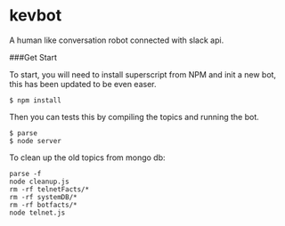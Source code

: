 # kevbot

A human like conversation robot connected with slack api.


###Get Start

To start, you will need to install superscript from NPM and init a new bot, this has been updated to be even easer.

  ```
  $ npm install
  ```

Then you can tests this by compiling the topics and running the bot.

  ```
  $ parse
  $ node server
  ```

To clean up the old topics from mongo db:
  ```
  parse -f
  node cleanup.js
  rm -rf telnetFacts/*
  rm -rf systemDB/*
  rm -rf botfacts/*
  node telnet.js
  ```
